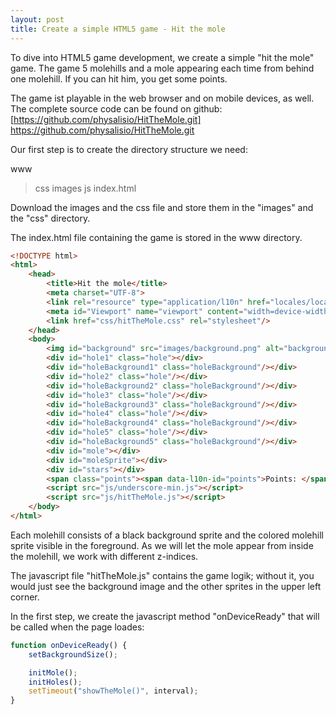 ```yaml
---
layout: post
title: Create a simple HTML5 game - Hit the mole
---
```


To dive into HTML5 game development, we create a simple "hit the mole" game. The game 5 molehills and a mole appearing each time from behind one molehill. If you can hit him, you get some points.


The game ist playable in the web browser and on mobile devices, as well. The complete source code can be found on github: [https://github.com/physalisio/HitTheMole.git] https://github.com/physalisio/HitTheMole.git

Our first step is to create the directory structure we need:

www
>css
>images
>js
>index.html

Download the images and the css file and store them in the "images" and the "css" directory.

The index.html file containing the game is stored in the www directory.


```html
<!DOCTYPE html>
<html>
    <head>
        <title>Hit the mole</title>
        <meta charset="UTF-8">
        <link rel="resource" type="application/l10n" href="locales/locales.ini" />
        <meta id="Viewport" name="viewport" content="width=device-width,initial-scale=1.0, maximum-scale=1.0, minimum-scale=1.0">
        <link href="css/hitTheMole.css" rel="stylesheet"/>
    </head>
    <body>
        <img id="background" src="images/background.png" alt="background"/>
        <div id="hole1" class="hole"></div>
        <div id="holeBackground1" class="holeBackground"/></div>
        <div id="hole2" class="hole"/></div>
        <div id="holeBackground2" class="holeBackground"/></div>
        <div id="hole3" class="hole"/></div>
        <div id="holeBackground3" class="holeBackground"/></div>
        <div id="hole4" class="hole"/></div>
        <div id="holeBackground4" class="holeBackground"/></div>
        <div id="hole5" class="hole"/></div>
        <div id="holeBackground5" class="holeBackground"/></div>
        <div id="mole"></div>
        <div id="moleSprite"></div>
        <div id="stars"></div>
        <span class="points"><span data-l10n-id="points">Points: </span><span id="points">0</span></span>
        <script src="js/underscore-min.js"></script>
        <script src="js/hitTheMole.js"></script>
    </body>
</html>

```

Each molehill consists of a black background sprite and the colored molehill sprite visible in the foreground. As we will let the mole appear from inside the molehill, we work with different z-indices.

The javascript file "hitTheMole.js" contains the game logik; without it, you would just see the background image and the other sprites in the upper left corner.

In the first step, we create the javascript method "onDeviceReady" that will be called when the page loades:
```javascript
function onDeviceReady() {
    setBackgroundSize();

    initMole();
    initHoles();
    setTimeout("showTheMole()", interval);
}

```
